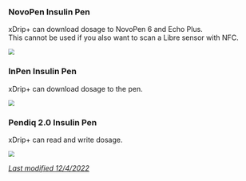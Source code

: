 ### NovoPen Insulin Pen

xDrip+ can download dosage to NovoPen 6 and Echo Plus.  
This cannot be used if you also want to scan a Libre sensor with NFC.

<img src="../images/M-S-NP.png" style="zoom:75%;" />

### InPen Insulin Pen

xDrip+ can download dosage to the pen.

<img src="../images/M-S-IP.png" style="zoom:75%;" />

### Pendiq 2.0 Insulin Pen

xDrip+ can read and write dosage.

<img src="../images/M-S-PI.png" style="zoom:75%;" />

</br>

[*Last modified 12/4/2022*](https://github.com/NightscoutFoundation/xDrip/releases/tag/2022.04.11)
